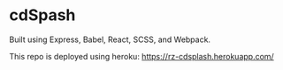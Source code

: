 # cdSpash
Built using Express, Babel, React, SCSS, and Webpack.

This repo is deployed using heroku:
https://rz-cdsplash.herokuapp.com/
